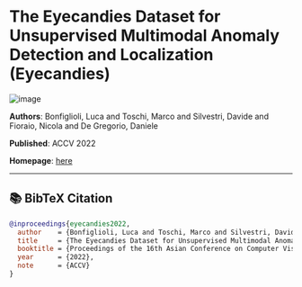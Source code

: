 # The Eyecandies Dataset for Unsupervised Multimodal Anomaly Detection and Localization (Eyecandies)
![image](https://ar5iv.labs.arxiv.org/html/2210.04570/assets/x1.png)

**Authors**: Bonfiglioli, Luca and Toschi, Marco and Silvestri, Davide and Fioraio, Nicola and De Gregorio, Daniele

**Published**: ACCV 2022

**Homepage**: [here](https://eyecan-ai.github.io/eyecandies/)

---

## 📚 BibTeX Citation

```bibtex
@inproceedings{eyecandies2022,
  author    = {Bonfiglioli, Luca and Toschi, Marco and Silvestri, Davide and Fioraio, Nicola and De Gregorio, Daniele},
  title     = {The Eyecandies Dataset for Unsupervised Multimodal Anomaly Detection and Localization},
  booktitle = {Proceedings of the 16th Asian Conference on Computer Vision (ACCV2022)},
  year      = {2022},
  note      = {ACCV}
}
```
